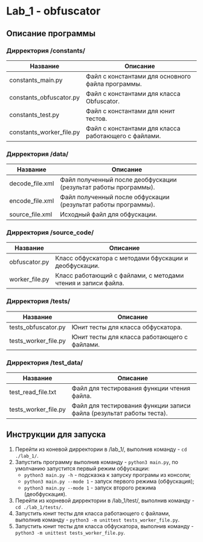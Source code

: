 # Lab_1 - obfuscator
## Описание программы
### Дирректория /constants/
Название | Описание 
---------------|------------------------------------
constants_main.py | Файл с константами для основного файла программы.
constants_obfuscator.py  | Файл с константами для класса Obfuscator.
constants_test.py  | Файл с константами для юнит тестов.
constants_worker_file.py  | Файл с константами для класса работающего с файлами. 

### Дирректория /data/ 
Название | Описание 
---------------|------------------------------------
decode_file.xml | Файл полученный после деобфускации (результат работы программы).
encode_file.xml  | Файл полученный после обфускации (результат работы программы).
source_file.xml  | Исходный файл для обфускации.

### Дирректория /source_code/ 
Название | Описание 
---------------|------------------------------------
obfuscator.py | Класс обфускатора с методами бфускации и деобфускации.
worker_file.py  | Класс работающий с файлами, с методами чтения и записи файла.

### Дирректория /tests/ 
Название | Описание 
---------------|------------------------------------
tests_obfuscator.py | Юнит тесты для класса обфускатора.
tests_worker_file.py  | Юнит тесты для класса работающего с файлами.

### Дирректория /test_data/ 
Название | Описание 
---------------|------------------------------------
test_read_file.txt | Файл для тестирования функции чтения файла.
tests_worker_file.py  | Файл для тестирования функции записи файла (результат работы теста).

## **Инструкции для запуска**
1. Перейти из коневой дирректории в /lab_1/, выполнив команду - `cd ./lab_1/`.
2. Запустить программу выполнив команду - `python3 main.py`, по умолчанию запустится первый режим обфускации:
    * `python3 main.py -h` - подсказка к запуску програмы из консоли;
    * `python3 main.py --mode 1` - запуск первого режима (обфускация);
    * `python3 main.py --mode 1` - запуск второго режима (деобфускация).
3. Перейти из корневой дирректории в /lab_1/test/, выполнив команду - `cd ./lab_1/tests/`.
4. Запустить юнит тесты для класса работающего с файлами, выполнив команду - `python3 -m unittest tests_worker_file.py`.
5. Запустить юнит тесты для класса обфускатора, выполнив команду - `python3 -m unittest tests_worker_file.py`.